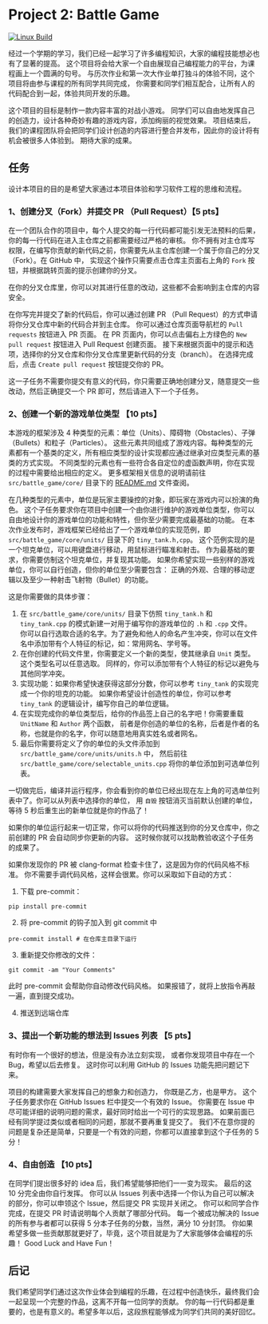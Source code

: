 # Project 2: Battle Game

[![Linux Build](https://github.com/Yao-class-cpp-studio/battle_game/actions/workflows/linux-build.yml/badge.svg)](https://github.com/Yao-class-cpp-studio/battle_game/actions/workflows/linux-build.yml)

经过一个学期的学习，我们已经一起学习了许多编程知识，大家的编程技能想必也有了显著的提高。
这个项目将会给大家一个自由展现自己编程能力的平台，为课程画上一个圆满的句号。
与历次作业和第一次大作业单打独斗的体验不同，这个项目将由参与课程的所有同学共同完成，
你需要和同学们相互配合，让所有人的代码配合到一起，体验共同开发的乐趣。

这个项目的目标是制作一款内容丰富的对战小游戏。
同学们可以自由地发挥自己的创造力，设计各种奇妙有趣的游戏内容，添加绚丽的视觉效果。
项目结束后，我们的课程团队将会把同学们设计创造的内容进行整合并发布，因此你的设计将有机会被很多人体验到。
期待大家的成果。

## 任务

设计本项目的目的是希望大家通过本项目体验和学习软件工程的思维和流程。

### 1、创建分叉（Fork）并提交 PR （Pull Request）【5 pts】

在一个团队合作的项目中，每个人提交的每一行代码都可能引发无法预料的后果，你的每一行代码在进入主仓库之前都需要经过严格的审核。
你不拥有对主仓库写权限，在编写你贡献的新代码之前，你需要先从主仓库创建一个属于你自己的分叉（Fork）。在 GitHub 中，
实现这个操作只需要点击仓库主页面右上角的 `Fork` 按钮，并根据跳转页面的提示创建你的分叉。

在你的分叉仓库里，你可以对其进行任意的改动，这些都不会影响到主仓库的内容安全。

在你写完并提交了新的代码后，你可以通过创建 PR （Pull Request）的方式申请将你分叉仓库中新的代码合并到主仓库。
你可以通过仓库页面导航栏的 `Pull requests` 按钮进入 PR 页面。
在 PR 页面内，你可以点击偏右上方绿色的 `New pull request` 按钮进入 Pull Request 创建页面。
接下来根据页面中的提示和选项，选择你的分叉仓库和你分叉仓库里更新代码的分支（branch）。
在选择完成后，点击 `Create pull request` 按钮提交你的 PR。

这一子任务不需要你提交有意义的代码，你只需要正确地创建分叉，随意提交一些改动，然后正确提交一个 PR 即可，然后请进入下一个子任务。

### 2、创建一个新的游戏单位类型 【10 pts】

本游戏的框架涉及 4 种类型的元素：单位（Units）、障碍物（Obstacles）、子弹（Bullets）和粒子（Particles）。
这些元素共同组成了游戏内容。每种类型的元素都有一个基类的定义，所有相应类型的设计实现都应通过继承对应类型元素的基类的方式实现。
不同类型的元素也有一些符合各自定位的虚函数声明，你在实现的过程中需要给出相应的定义。
更多框架相关信息的说明请前往 `src/battle_game/core/` 目录下的 [README.md](src/battle_game/core/README.md) 文件查阅。

在几种类型的元素中，单位是玩家主要操控的对象，即玩家在游戏内可以扮演的角色。
这个子任务要求你在项目中创建一个由你进行维护的游戏单位类型，你可以自由地设计你的游戏单位的功能和特性，但你至少需要完成最基础的功能。
在本次作业发布时，游戏框架已经给出了一个游戏单位的实现范例，即 `src/battle_game/core/units/` 目录下的 `tiny_tank.h,cpp`。
这个范例实现的是一个坦克单位，可以用键盘进行移动，用鼠标进行瞄准和射击。
作为最基础的要求，你需要仿制这个坦克单位，并复现其功能。
如果你希望实现一些别样的游戏单位，你可以自行创造，但你的单位至少需要包含：
正确的外观、合理的移动逻辑以及至少一种射击飞射物（Bullet）的功能。

这是你需要做的具体步骤：
1. 在 `src/battle_game/core/units/` 目录下仿照 `tiny_tank.h` 和 `tiny_tank.cpp` 的模式新建一对用于编写你的游戏单位的 `.h` 和 `.cpp` 文件。
你可以自行选取合适的名字。为了避免和他人的命名产生冲突，你可以在文件名中添加带有个人特征的标记，如：常用网名、学号等。
2. 在你创建的代码文件里，你需要定义一个新的类型，使其继承自 `Unit` 类型。这个类型名可以任意选取。
同样的，你可以添加带有个人特征的标记以避免与其他同学冲突。
3. 实现功能：如果你希望快速获得这部分分数，你可以参考 `tiny_tank` 的实现完成一个你的坦克的功能。
如果你希望设计创造性的单位，你可以参考 `tiny_tank` 的逻辑设计，编写你自己的单位逻辑。
4. 在实现完成你的单位类型后，给你的作品签上自己的名字吧！你需要重载 `UnitName` 和 `Author` 两个函数，
前者是你创造的单位的名称，后者是作者的名称，也就是你的名字，你可以随意地用真实姓名或者网名。
5. 最后你需要将定义了你的单位的头文件添加到 `src/battle_game/core/units/units.h` 中，
然后前往 `src/battle_game/core/selectable_units.cpp` 将你的单位添加到可选单位列表。


一切做完后，编译并运行程序，你会看到你的单位已经出现在左上角的可选单位列表中了。你可以从列表中选择你的单位，
用 `自毁` 按钮消灭当前默认创建的单位，等待 5 秒后重生出的新单位就是你的作品了！

如果你的单位运行起来一切正常，你可以将你的代码推送到你的分叉仓库中，你之前创建的 PR 会自动同步你更新的内容。
这时候你就可以找助教验收这个子任务的成果了。

如果你发现你的 PR 被 clang-format 检查卡住了，这是因为你的代码风格不标准。
你不需要手调代码风格，这样会很累。你可以采取如下自动的方式：

1. 下载 pre-commit：
```shell
pip install pre-commit
```
2. 将 pre-commit 的钩子加入到 git commit 中
```shell
pre-commit install # 在仓库主目录下运行
```
3. 重新提交你修改的文件：
```shell
git commit -am "Your Comments"
```
此时 pre-commit 会帮助你自动修改代码风格。
如果报错了，就将上放指令再敲一遍，直到提交成功。

4. 推送到远端仓库

### 3、提出一个新功能的想法到 Issues 列表 【5 pts】

有时你有一个很好的想法，但是没有办法立刻实现，
或者你发现项目中存在一个 Bug，希望以后去修复。
这时你可以利用 GitHub 的 Issues 功能先把问题记下来。

项目的构建需要大家发挥自己的想象力和创造力，
你既是乙方，也是甲方。
这个子任务要求你在 GitHub Issues 栏中提交一个有效的 Issue。
你需要在 Issue 中尽可能详细的说明问题的需求，最好同时给出一个可行的实现思路。
如果前面已经有同学提过类似或者相同的问题，那就不要再重复提交了。
我们不在意你提的问题是复杂还是简单，只要是一个有效的问题，你都可以直接拿到这个子任务的 5 分！

### 4、自由创造 【10 pts】

在同学们提出很多好的 idea 后，我们希望能够把他们一一变为现实。
最后的这 10 分完全由你自行发挥。
你可以从 Issues 列表中选择一个你认为自己可以解决的部分，你可以申领这个 Issue，然后提交 PR 实现并关闭之。
你可以和同学合作完成，在提交 PR 时请说明每个人贡献了哪部分代码。
每一个被成功解决的 Issue 的所有参与者都可以获得 5 分本子任务的分数，当然，满分 10 分封顶。
你如果希望多做一些贡献那就更好了，毕竟，这个项目就是为了大家能够体会编程的乐趣！
Good Luck and Have Fun！

## 后记

我们希望同学们通过这次作业体会到编程的乐趣，在过程中创造快乐，最终我们会一起呈现一个完整的作品，这离不开每一位同学的贡献。
你的每一行代码都是重要的，也是有意义的。希望多年以后，这段旅程能够成为同学们共同的美好回忆。

